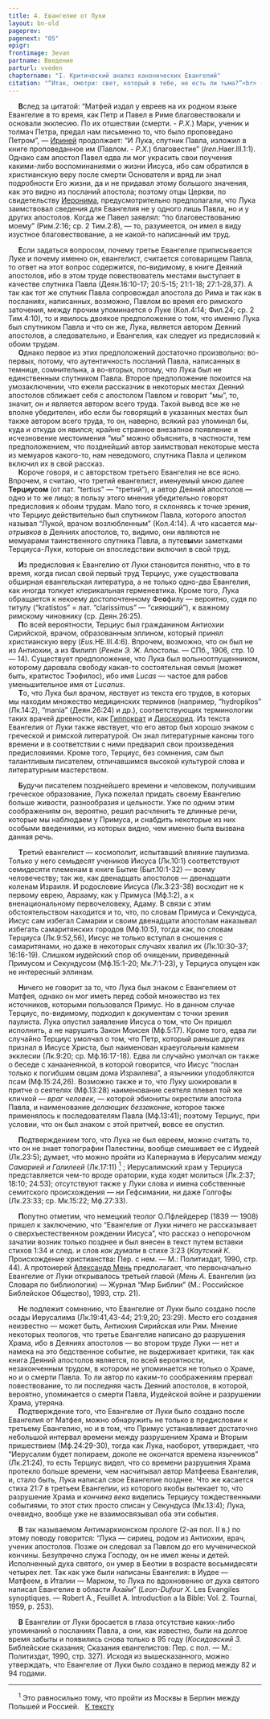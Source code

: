 ```yaml
---
title: 4. Евангелие от Луки
layout: bn-old
pageprev: 
pagenext: "05"
epigr: 
frontimage: 3evan
partname: Введение
parturl: vveden
chaptername: "I. Критический анализ канонических Евангелий"
citation: "“Итак, смотри: свет, который в тебе, не есть ли тьма?”<br> (Лк.11:35)."
---
```



<p>     <strong>В</strong>след за цитатой: “Матфей издал у евреев на их родном языке Евангелие в то время, как Петр и Павел в Риме благовествовали и основали экклесию. По их отшествии (смерти. - <em>Р.Х.</em>) Марк, ученик и толмач Петра, предал нам письменно то, что было проповедано Петром”, — <a href="people/irenaeus.htm" title="Ириней Лионский">Ириней</a> продолжает: “И Лука, спутник Павла, изложил в книге проповеданное им (Павлом. - <em>Р.Х.</em>) благовестие” (<em>Iren.</em>Haer.III.1:1). Однако сам апостол Павел едва ли мог украсить свои поучения какими-либо воспоминаниями о жизни Иисуса, ибо сам обратился в христианскую веру после смерти Основателя и вряд ли знал подробности Его жизни, да и не придавал этому большого значения, как это видно из посланий апостола; поэтому отцы Церкви, по свидетельству <a href="people/hieronym.htm" title="Иероним">Иеронима</a>, предусмотрительно предполагали, что Лука заимствовал сведения для Евангелия не у одного лишь Павла, но и у других апостолов. Когда же Павел заявлял: “по благовествованию моему” (Рим.2:16; ср. 2 Тим.2:8), — то, разумеется, он имел в виду изустное благовествование, а не какой-то написанный им труд.</p>
<p>     <strong>Е</strong>сли задаться вопросом, почему третье Евангелие приписывается Луке и почему именно он, евангелист, считается сотоварищем Павла, то ответ на этот вопрос содержится, по-видимому, в книге Деяний апостолов, ибо в этом труде повествователь местами выступает в качестве спутника Павла (Деян.16:10-17; 20:5-15; 21:1-18; 27:1-28,37). А так как тот же спутник Павла сопровождал апостола до Рима и так как в посланиях, написанных, возможно, Павлом во время его римского заточения, между прочим упоминается о Луке (Кол.4:14; Фил.24; ср. 2 Тим.4:10), то и явилось двоякое предположение о том, что именно Лука был спутником Павла и что он же, Лука, является автором Деяний апостолов, а следовательно, и Евангелия, как следует из предисловий к обоим трудам.<br />
     <strong>О</strong>днако первое из этих предположений достаточно произвольно: во-первых, потому, что аутентичность посланий Павла, написанных в темнице, сомнительна, а во-вторых, потому, что Лука был не единственным спутником Павла. Второе предположение покоится на умозаключении, что ежели рассказчик в некоторых местах Деяний апостолов сближает себя с апостолом Павлом и говорит “мы”, то, значит, он и является автором всего труда. Такой вывод все же не вполне убедителен, ибо если бы говорящий в указанных местах был также автором всего труда, то он, наверно, всякий раз упоминал бы, куда и откуда он явился; крайне странное внезапное появление и исчезновение местоимения “мы” можно объяснить, в частности, тем предположением, что позднейший автор заимствовал некоторые места из мемуаров какого-то, нам неведомого, спутника Павла и целиком включил их в свой рассказ.<br />
     <strong>К</strong>ороче говоря, и с авторством третьего Евангелия не все ясно. Впрочем, я считаю, что третий евангелист, именуемый мною далее <strong>Терциусом</strong> (от лат. “tertius” — “третий”), и автор Деяний апостолов — одно и то же лицо; в пользу этого мнения убедительно говорят предисловия к обоим трудам. Мало того, я склоняясь к точке зрения, что Терциус действительно был спутником Павла, которого апостол называл “Лукой, врачом возлюбленным” (Кол.4:14). А что касается <em>мы-отрывков</em> в Деяниях апостолов, то, видимо, они являются не мемуарами таинственного спутника Павла, а путев<strong>ы</strong>ми заметками Терциуса-Луки, которые он впоследствии включил в свой труд.</p>
<p>     <strong>И</strong>з предисловия к Евангелию от Луки становится понятно, что в то время, когда писал свой первый труд Терциус, уже существовала обширная евангельская литература, а не только одно-два Евангелия, как иногда толкует клерикальная герменевтика. Кроме того, Лука обращается к некоему достопочтенному Фе<strong>о</strong>филу — вероятно, судя по титулу (“kratistos” = лат. “сlarissimus” — “сияющий”), к важному римскому чиновнику (ср. Деян.26:25).<br />
     <strong>П</strong>о всей вероятности, Терциус был гражданином Антиохии Сирийской, врачом, образованным эллином, который принял христианскую веру (<em>Eus.</em>HE.III.4:6). Впрочем, возможно, что он был не из Антиохии, а из Филипп (<em>Ренан Э. Ж.</em> Апостолы. — СПб., 1906, стр. 10 — 14). Существует предположение, что Лука был вольнoотпущенником, которому даровала свободу какая-то состоятельная семья (может быть, кратистос Тэофилос), ибо имя <em>Lucas</em> — частое для рабов уменьшительное имя от <em>Lucanus</em>.<br />
     <strong>Т</strong>о, что Лука был врачом, явствует из текста его трудов, в которых мы находим множество медицинских терминов (например, “hydropikos” (Лк.14:2), “mania” (Деян.26:24) и др.), соответствующих терминологии таких врачей древности, как <a href="people/hippokr.htm" title="Гиппократ">Гиппократ</a> и <a href="people/dioscor.htm" title="Диоскорид">Диоскорид</a>. Из текста Евангелия от Луки также явствует, что его автор был хорошо знаком с греческой и римской литературой. Он знал литературные каноны того времени и в соответствии с ними предварил свои произведения предисловиями. Кроме того, Терциус, без сомнения, сам был талантливым писателем, отличавшимся высокой культурой слова и литературным мастерством.</p>
<p>     <strong>Б</strong>удучи писателем позднейшего времени и человеком, получившим греческое образование, Лука пожелал придать своему Евангелию больше живости, разнообразия и цельности. Уже по одним этим соображениям он, вероятно, решил расчленить те длинные речи, которые мы наблюдаем у Примуса, и снабдить некоторые из них особыми введениями, из которых видно, чем именно была вызвана данная речь.</p>
<p>     <strong>Т</strong>ретий евангелист — космополит, испытавший влияние паулизма. Только у него семьдесят учеников Иисуса (Лк.10:1) соответствуют семидесяти племенам в книге Бытие (Быт.10:1-32) — всему человечеству; так же, как двенадцать апостолов — двенадцати коленам Израиля. И родословие Иисуса (Лк.3:23-38) восходит не к первому еврею, Аврааму, как у Примуса (Мф.1:2), а к вненациональному первочеловеку, Адаму. В связи с этим обстоятельством находится и то, что, по словам Примуса и Секундуса, Иисус сам избегал Самарии и своим двенадцати апостолам наказывал избегать самаритянских городов (Мф.10:5), тогда как, по словам Терциуса (Лк.9:52,56), Иисус не только вступал в сношения с самаритянами, но даже в некоторых случаях хвалил их (Лк.10:30-37; 16:16-19). Слишком иудейский спор об очищении, приведенный Примусом и Секундусом (Мф.15:1-20; Мк.7:1-23), у Терциуса опущен как не интересный эллинам.</p>
<p>     <strong>H</strong>ичего не говорит за то, что Лука был знаком с Евангелием от Матфея, однако он мог иметь перед собой множество из тех источников, которыми пользовался Примус. Hо в данном случае Терциус, по-видимому, подходил к документам с точки зрения паулиста. Лука опустил заявление Иисуса о том, что Он пришел исполнить, а не нарушить Закон Моисея (Мф.5:17). Кроме того, едва ли случайно Терциус умолчал о том, что Петр, который раньше других признал в Иисусе Христа, был наименован краеугольным камнем экклесии (Лк.9:20; ср. Мф.16:17-18). Едва ли случайно умолчал он также о беседе с ханаанеянкой, в которой говорится, что Иисус “послан только к погибшим овцам дома Израилева”, а язычники уподобляются псам (Мф.15:24,26). Возможно также и то, что Луку шокировали в притче о сеятелях (Мф.13:28) наименование сеятеля плевел той же кличкой — <em>враг человек</em>, — которой эбиониты окрестили апостола Павла, и наименование <em>делающих беззаконие</em>, которое также применялось к последователям Павла (Мф.13:41); поэтому Терциус, при условии, что он был знаком с этой притчей, вовсе ее опустил.</p>
<p>     <strong>П</strong>одтверждением того, что Лука не был евреем, можно считать то, что он не знает топографии Палестины, вообще смешивает ее с Иудеей (Лк.23:5); думает, что можно пройти из Капернаума в Иерусалим <em>между Самарией и Галилеей</em> (Лк.17:11) <a href="#prim1" title="Между Самарией и Галилеей"><sup>1</sup></a> <span id="topos"></span>; Иерусалимский храм у Терциуса представляется чем-то вроде оратории, куда ходят молиться (Лк.2:37; 18:10; 24:53); отсутствуют также у Луки слова и имена собственные семитского происхождения — ни Гефсимании, ни даже Голгофы (Лк.23:33; ср. Мк.15:22; Мф.27:33).</p>
<p>     <strong>П</strong>опутно отметим, что немецкий теолог О.Пфлейдерер (1839 — 1908) пришел к заключению, что “Евангелие от Луки ничего не рассказывает о сверхъестественном рождении Иисуса”, что рассказ о непорочном зачатии возник только позднее и был внесен в текст путем вставки стихов 1:34 и след. и слов <em>как думали</em> в стихе 3:23 (<em>Каутский К.</em> Происхождение христианства: Пер. с нем. — М.: Политиздат, 1990, стр. 44). А протоиерей <a href="people/men.htm" title="Александр Мень">Александр Мень</a> предполагает, что первоначально Евангелие от Луки открывалось третьей главой (<em>Мень А.</em> Евангелия (из Словаря по библиологии) — Журнал “Мир Библии” (М.: Российское Библейское Общество), 1993, стр. 21).</p>
<p>     <strong>H</strong>е подлежит сомнению, что Евангелие от Луки было создано после осады Иерусалима (Лк.19:41,43-44; 21:9,20; 23:29). Место его создания неизвестно — может быть, Антиохия Сирийская или Рим. Мнение некоторых теологов, что третье Евангелие написано до разрушения Храма, ибо в Деяниях апостолов — во втором труде Луки — нет и намека на это бедственное событие, не выдерживает критики, так как книга Деяний апостолов является, по всей вeроятности, незаконченным трудом, в котором не упоминается не только о Храме, но и о смерти Павла. То ли автор по каким-то соображениям прервал повествование, то ли последняя часть Деяний апостолов, в которой, вероятно, упоминается о смерти Павла, Иудейской войне и разрушении Храма, утеряна.<br />
     <strong>П</strong>одтверждение того, что Евангелие от Луки было создано после Евангелия от Матфея, можно обнаружить не только в предисловии к третьему Евангелию, но и в том, что Примус устанавливает достаточно небольшой интервал времени между разрушением Храма и Вторым пришествием (Мф.24:29-30), тогда как Лука, наоборот, утверждает, что “Иерусалим будет попираем, доколе не окончатся времена язычников” (Лк.21:24), то есть Терциус видел, что со времени разрушения Храма протекло больше времени, чем насчитывал автор Матфеева Евангелия, и, стало быть, Лука написал свое Евангелие позднее. Что же касается стиха 21:7 в третьем Евангелии, из которого якобы вытекает то, что разрушение Храма и <em>кончина века</em> виделись Терциусу тождественными событиями, то этот стих просто списан у Секундуса (Мк.13:4); Лука, очевидно, вообще уже не взаимосвязывал оба эти события.</p>
<p>     <strong>В</strong> так называемом Антимаркионском прологе (2-ая пол. II в.) по этому поводу говорится: “Лука — сириец, родом из Антиохии, врач, ученик апостолов. Позже он следовал за Павлом до его мученической кончины. Безупречно служа Господу, он не имел жены и детей. Исполненный духа святого, он умер в Беотии в возрасте восьмидесяти четырех лет. Так как уже были написаны Евангелия: в Иудее — Матфеем, в Италии — Марком, то Лука по вдохновению от духа святого написал Евангелие в области Ахайи” (<em>Leon-Dufour X.</em> Les Evangiles synoptiques. — Robert A., Feuillet A. Introduction a la Bible: Vol. 2. Tournai, 1959, p. 253).</p>
<p>     <strong>В</strong> Евангелии от Луки бросается в глаза отсутствие каких-либо упоминаний о посланиях Павла, а они, как известно, были на долгое время забыты и появились снова только в 95 году (<em>Косидовский З.</em> Библейские сказания; Сказания евангелистов: Пер. с пол. — М.: Политиздат, 1990, стр. 327). Исходя из вышесказанного, можно утверждать, что Евангелие от Луки было создано в период между 82 и 94 годами.</p>
<hr />
<span id="prim1"></span> <span id="prim1"></span>
<p>     <sup>1</sup> Это равносильно тому, что пройти из Москвы в Берлин между Польшей и Россией.   <a href="#topos" title="Назад, к тексту">К тексту</a><br />
</p>
<p> </p>

     



